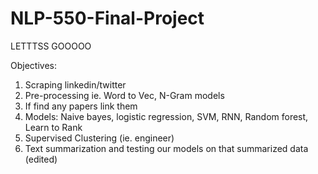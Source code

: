 # NLP-550-Final-Project
LETTTSS GOOOOO

Objectives:
1. Scraping linkedin/twitter
2. Pre-processing ie. Word to Vec, N-Gram models
3. If find any papers link them
4. Models: Naive bayes, logistic regression, SVM, RNN, Random forest, Learn to Rank
5. Supervised Clustering (ie. engineer)
6. Text summarization and testing our models on that summarized data (edited) 

